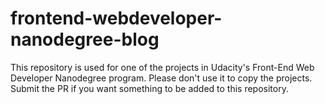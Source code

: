 # frontend-webdeveloper-nanodegree-blog
This repository is used for one of the projects in Udacity's Front-End Web Developer Nanodegree program. Please don't use it to copy the projects. Submit the PR if you want something to be added to this repository. 
